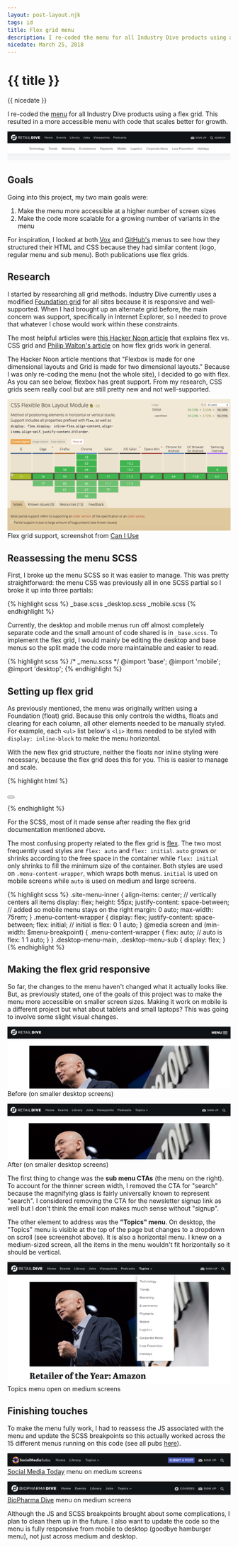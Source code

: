 ```yaml
---
layout: post-layout.njk
tags: id
title: Flex grid menu
description: I re-coded the menu for all Industry Dive products using a flex grid. This resulted in a more accessible menu with code that scales better for growth.
nicedate: March 25, 2018
---
```

# {{ title }}
<p class="date">{{ nicedate }}</p>

I re-coded the [menu](https://www.retaildive.com/) for all Industry Dive products using a flex grid. This resulted in a more accessible menu with code that scales better for growth.

![menu](/img/flex_menu/menu.png)

## Goals

Going into this project, my two main goals were: 

1. Make the menu more accessible at a higher number of screen sizes
2. Make the code more scalable for a growing number of variants in the menu

For inspiration, I looked at both [Vox](https://www.vox.com/) and [GitHub's](https://github.com/) menus to see how they structured their HTML and CSS because they had similar content (logo, regular menu and sub menu). Both publications use flex grids.

## Research

I started by researching all grid methods. Industry Dive currently uses a modified [Foundation grid](https://foundation.zurb.com/) for all sites because it is responsive and well-supported. When I had brought up an alternate grid before, the main concern was support, specifically in Internet Explorer, so I needed to prove that whatever I chose would work within these constraints.

The most helpful articles were [this Hacker Noon article](https://hackernoon.com/the-ultimate-css-battle-grid-vs-flexbox-d40da0449faf) that explains flex vs. CSS grid and [Philip Walton's article](https://philipwalton.github.io/solved-by-flexbox/demos/grids/) on how flex grids work in general. 

The Hacker Noon article mentions that "Flexbox is made for one dimensional layouts and Grid is made for two dimensional layouts." Because I was only re-coding the menu (not the whole site), I decided to go with flex. As you can see below, flexbox has great support. From my research, CSS grids seem really cool but are still pretty new and not well-supported. 

![flex grid support](/img/flex_menu/flex_support.png)
<span class="caption">Flex grid support, screenshot from <a href="https://caniuse.com/#feat=flexbox">Can I Use</a></span>

## Reassessing the menu SCSS

First, I broke up the menu SCSS so it was easier to manage. This was pretty straightforward: the menu CSS was previously all in one SCSS partial so I broke it up into three partials: 

{% highlight scss %}
_base.scss
_desktop.scss
_mobile.scss
{% endhighlight %}

Currently, the desktop and mobile menus run off almost completely separate code and the small amount of code shared is in `_base.scss`. To implement the flex grid, I would mainly be editing the desktop and base menus so the split made the code more maintainable and easier to read.

{% highlight scss %}
/* _menu.scss */
@import 'base'; 
@import 'mobile';
@import 'desktop';
{% endhighlight %}

## Setting up flex grid

As previously mentioned, the menu was originally written using a Foundation (float) grid. Because this only controls the widths, floats and clearing for each column, all other elements needed to be manually styled. For example, each <span class="inline-code">`<ul>`</span> list below's <span class="inline-code">`<li>`</span> items needed to be styled with <span class="inline-code">`display: inline-block`</span> to make the menu horizontal. 

With the new flex grid structure, neither the floats nor inline styling were necessary, because the flex grid does this for you. This is easier to manage and scale. 

{% highlight html %}
<nav class="site-menu">
    <div class="site-menu-inner">
        <div class="menu-content-wrapper">
            <ul class="desktop-menu-main">
                <!-- desktop menu, not visible on mobile -->
            </ul>
            <button class="mobile-menu-toggle">
                <!-- mobile menu toggle icon, not visible on desktop -->
            </button>
            <ul class="desktop-menu-sub list-no-bullets">
                <!-- sub desktop menu, not visible on mobile -->
            </ul>
        </div>
    </div>
</nav>
{% endhighlight %}

For the SCSS, most of it made sense after reading the flex grid documentation mentioned above. 

The most confusing property related to the flex grid is [flex](https://developer.mozilla.org/en-US/docs/Web/CSS/flex). The two most frequently used styles are <span class="inline-code">`flex: auto`</span> and <span class="inline-code">`flex: initial`</span>. <span class="inline-code">`auto`</span> grows or shrinks according to the free space in the container while <span class="inline-code">`flex: initial`</span> only shrinks to fill the minimum size of the container. Both styles are used on <span class="inline-code">`.menu-content-wrapper`</span>, which wraps both menus. <span class="inline-code">`initial`</span> is used on mobile screens while <span class="inline-code">`auto`</span> is used on medium and large screens. 

{% highlight scss %}
.site-menu-inner {
    align-items: center; // vertically centers all items
    display: flex; 
    height: 55px;
    justify-content: space-between; // added so mobile menu stays on the right
    margin: 0 auto; 
    max-width: 75rem; 
} 
.menu-content-wrapper {
    display: flex;
    justify-content: space-between;
    flex: initial; // initial is flex: 0 1 auto;
}
@media screen and (min-width: $menu-breakpoint) {
    .menu-content-wrapper {
        flex: auto; // auto is flex: 1 1 auto; 
    }
}
.desktop-menu-main,
.desktop-menu-sub {
    display: flex; 
}
{% endhighlight %}

## Making the flex grid responsive

So far, the changes to the menu haven't changed what it actually looks like. But, as previously stated, one of the goals of this project was to make the menu more accessible on smaller screen sizes. Making it work on mobile is a different project but what about tablets and small laptops? This was going to involve some slight visual changes.

![medium menu before](/img/flex_menu/medium_menu_before.png)
<span class="caption">Before (on smaller desktop screens)</span>

![medium menu after](/img/flex_menu/medium_menu_after.png)
<span class="caption">After (on smaller desktop screens)</span>

The first thing to change was the **sub menu CTAs** (the menu on the right). To account for the thinner screen width, I removed the CTA for "search" because the magnifying glass is fairly universally known to represent "search". I considered removing the CTA for the newsletter signup link as well but I don't think the email icon makes much sense without "signup". 

The other element to address was the **"Topics" menu**. On desktop, the "Topics" menu is visible at the top of the page but changes to a dropdown on scroll (see screenshot above). It is also a horizontal menu. I knew on a medium-sized screen, all the items in the menu wouldn't fit horizontally so it should be vertical.


![topics menu](/img/flex_menu/medium_topics_menu_open.png)
<span class="caption">Topics menu open on medium screens</span>

## Finishing touches

To make the menu fully work, I had to reassess the JS associated with the menu and update the SCSS breakpoints so this actually worked across the 15 different menus running on this code (see all pubs [here](https://www.retaildive.com/about/)).

![smt menu](/img/flex_menu/smt_menu.png)
<span class="caption"><a target="_blank" href="https://www.socialmediatoday.com/">Social Media Today</a> menu on medium screens</span>

![biopharma menu](/img/flex_menu/biopharma_menu.png)
<span class="caption"><a target="_blank" href="https://www.biopharmadive.com/">BioPharma Dive</a> menu on medium screens</span>

Although the JS and SCSS breakpoints brought about some complications, I plan to clean them up in the future. I also want to update the code so the menu is fully responsive from mobile to desktop (goodbye hamburger menu), not just across medium and desktop. 
